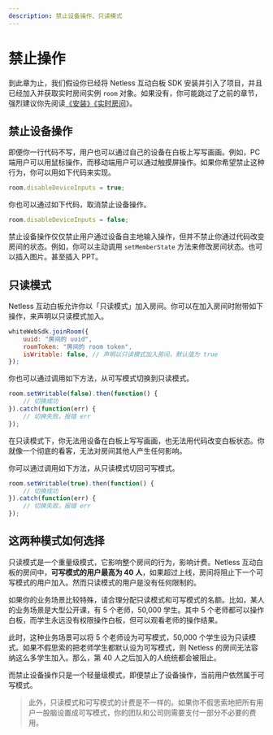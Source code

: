 ```yaml
---
description: 禁止设备操作、只读模式
---
```


# 禁止操作

到此章为止，我们假设你已经将 Netless 互动白板 SDK 安装并引入了项目，并且已经加入并获取实时房间实例 `room` 对象。如果没有，你可能跳过了之前的章节，强烈建议你先阅读[《安装》](/javascript/installation)[《实时房间](/javascript/realtime-room)》。

## 禁止设备操作

即便你一行代码不写，用户也可以通过自己的设备在白板上写写画画。例如，PC 端用户可以用鼠标操作，而移动端用户可以通过触摸屏操作。如果你希望禁止这种行为，你可以用如下代码来实现。

```javascript
room.disableDeviceInputs = true;
```

你也可以通过如下代码，取消禁止设备操作。

```javascript
room.disableDeviceInputs = false;
```

禁止设备操作仅仅禁止用户通过设备自主地输入操作，但并不禁止你通过代码改变房间的状态。例如，你可以主动调用 `setMemberState` 方法来修改房间状态。也可以插入图片。甚至插入 PPT。

## 只读模式

Netless 互动白板允许你以「只读模式」加入房间。你可以在加入房间时附带如下操作，来声明以只读模式加入。

```javascript
whiteWebSdk.joinRoom({
    uuid: "房间的 uuid",
    roomToken: "房间的 room token",
    isWritable: false, // 声明以只读模式加入房间，默认值为 true
});
```

你也可以通过调用如下方法，从可写模式切换到只读模式。

```javascript
room.setWritable(false).then(function() {
    // 切换成功
}).catch(function(err) {
    // 切换失败，报错 err
});
```

在只读模式下，你无法用设备在白板上写写画画，也无法用代码改变白板状态。你就像一个彻底的看客，无法对房间其他人产生任何影响。

你可以通过调用如下方法，从只读模式切回可写模式。

```javascript
room.setWritable(true).then(function() {
    // 切换成功
}).catch(function(err) {
    // 切换失败，报错 err
});
```

## 这两种模式如何选择

只读模式是一个重量级模式，它影响整个房间的行为，影响计费。Netless 互动白板的房间中，**可写模式的用户最高为 40 人**，如果超过上线，房间将阻止下一个可写模式的用户加入。然而只读模式的用户是没有任何限制的。

如果你的业务场景比较特殊，请合理分配只读模式和可写模式的名额。比如，某人的业务场景是大型公开课，有 5 个老师，50,000 学生。其中 5 个老师都可以操作白板，而学生永远没有权限操作白板，但可以观看老师的操作结果。

此时，这种业务场景可以将 5 个老师设为可写模式，50,000 个学生设为只读模式。如果不假思索的把老师学生都默认设为可写模式，则 Netless 的房间无法容纳这么多学生加入。那么，第 40 人之后加入的人统统都会被阻止。

而禁止设备操作只是一个轻量级模式，即便禁止了设备操作，当前用户依然属于可写模式。

> 此外，只读模式和可写模式的计费是不一样的。如果你不假思索地把所有用户一股脑设置成可写模式，你的团队和公司则需要支付一部分不必要的费用。

